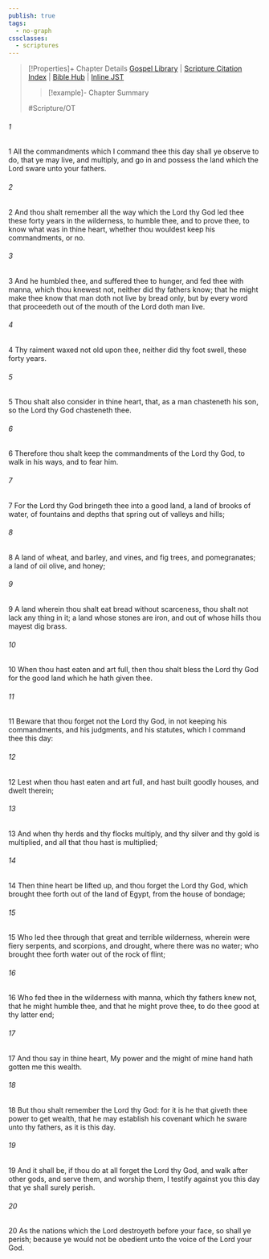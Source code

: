 ```yaml
---
publish: true
tags:
  - no-graph
cssclasses:
  - scriptures
---
```

>[!Properties]+ Chapter Details
>[Gospel Library](https://churchofjesuschrist.org/study/scriptures/ot/deut/8?lang=eng)    |    [Scripture Citation Index](https://scriptures.byu.edu/#06908::c06908)    |    [Bible Hub](https://biblehub.com/deuteronomy/8.htm)    |    [Inline JST](https://scripturetoolbox.com/html/ic/Deuteronomy/8.html)
>>[!example]- Chapter Summary
>> 
> 
>
>#Scripture/OT
###### 1
1 All the commandments which I command thee this day shall ye observe to do, that ye may live, and multiply, and go in and possess the land which the Lord sware unto your fathers.
###### 2
2 And thou shalt remember all the way which the Lord thy God led thee these forty years in the wilderness, to humble thee, and to prove thee, to know what was in thine heart, whether thou wouldest keep his commandments, or no.
###### 3
3 And he humbled thee, and suffered thee to hunger, and fed thee with manna, which thou knewest not, neither did thy fathers know; that he might make thee know that man doth not live by bread only, but by every word that proceedeth out of the mouth of the Lord doth man live.
###### 4
4 Thy raiment waxed not old upon thee, neither did thy foot swell, these forty years.
###### 5
5 Thou shalt also consider in thine heart, that, as a man chasteneth his son, so the Lord thy God chasteneth thee.
###### 6
6 Therefore thou shalt keep the commandments of the Lord thy God, to walk in his ways, and to fear him.
###### 7
7 For the Lord thy God bringeth thee into a good land, a land of brooks of water, of fountains and depths that spring out of valleys and hills;
###### 8
8 A land of wheat, and barley, and vines, and fig trees, and pomegranates; a land of oil olive, and honey;
###### 9
9 A land wherein thou shalt eat bread without scarceness, thou shalt not lack any thing in it; a land whose stones are iron, and out of whose hills thou mayest dig brass.
###### 10
10 When thou hast eaten and art full, then thou shalt bless the Lord thy God for the good land which he hath given thee.
###### 11
11 Beware that thou forget not the Lord thy God, in not keeping his commandments, and his judgments, and his statutes, which I command thee this day:
###### 12
12 Lest when thou hast eaten and art full, and hast built goodly houses, and dwelt therein;
###### 13
13 And when thy herds and thy flocks multiply, and thy silver and thy gold is multiplied, and all that thou hast is multiplied;
###### 14
14 Then thine heart be lifted up, and thou forget the Lord thy God, which brought thee forth out of the land of Egypt, from the house of bondage;
###### 15
15 Who led thee through that great and terrible wilderness, wherein were fiery serpents, and scorpions, and drought, where there was no water; who brought thee forth water out of the rock of flint;
###### 16
16 Who fed thee in the wilderness with manna, which thy fathers knew not, that he might humble thee, and that he might prove thee, to do thee good at thy latter end;
###### 17
17 And thou say in thine heart, My power and the might of mine hand hath gotten me this wealth.
###### 18
18 But thou shalt remember the Lord thy God: for it is he that giveth thee power to get wealth, that he may establish his covenant which he sware unto thy fathers, as it is this day.
###### 19
19 And it shall be, if thou do at all forget the Lord thy God, and walk after other gods, and serve them, and worship them, I testify against you this day that ye shall surely perish.
###### 20
20 As the nations which the Lord destroyeth before your face, so shall ye perish; because ye would not be obedient unto the voice of the Lord your God.
